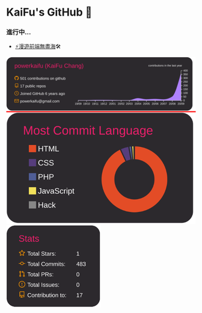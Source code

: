 # KaiFu's GitHub 👋
<!--
**powerkaifu/powerkaifu** is a ✨ _special_ ✨ repository because its `README.md` (this file) appears on your GitHub profile.

Here are some ideas to get you started: 

https://getemoji.com/
https://www.emojiall.com/zh-hant

- 🔭 I’m currently working on ...
- 🌱 I’m currently learning ...
- 👯 I’m looking to collaborate on ...
- 🤔 I’m looking for help with ...
- 💬 Ask me about ...
- 📫 How to reach me: ...
- 😄 Pronouns: ...
- ⚡ Fun fact: ...
- 🛠 建置中

-->

### 進行中...

- [⚡漫遊前端無盡海](https://powerkaifu.github.io/)🛠

<div style="display: flex; flex-wrap: wrap">
  <a href="https://github.com/powerkaifu/github-profile-summary-cards" style="background: red; width: 100%">
    <img
      src="https://raw.githubusercontent.com/powerkaifu/github-profile-summary-cards/master/profile-summary-card-output/monokai/0-profile-details.svg"
      width="100%"
    />
  </a>
  <a href="https://github.com/powerkaifu/github-profile-summary-cards" style="width: 100%">
    <img
      src="https://raw.githubusercontent.com/powerkaifu/github-profile-summary-cards/master/profile-summary-card-output/monokai/2-most-commit-language.svg"
    />
    <img
      src="https://raw.githubusercontent.com/powerkaifu/github-profile-summary-cards/master/profile-summary-card-output/monokai/3-stats.svg"
      width="50%"
    />
  </a>
</div>


